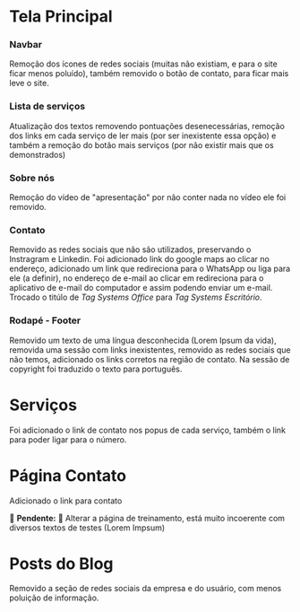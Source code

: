 # Tela Principal

### Navbar
Remoção dos ícones de redes sociais (muitas não existiam, e para o site ficar menos poluído), também removido o botão de contato, para ficar mais leve o site.

### Lista de serviços
Atualização dos textos removendo pontuações desenecessárias, remoção dos links em cada serviço de ler mais (por ser inexistente essa opção) e também a remoção do botão mais serviços (por não existir mais que os demonstrados)

### Sobre nós
Remoção do vídeo de "apresentação" por não conter nada no vídeo ele foi removido.

### Contato
Removido as redes sociais que não são utilizados, preservando o Instragram e Linkedin.
Foi adicionado link do google maps ao clicar no endereço, adicionado um link que redireciona para o WhatsApp ou liga para ele (a definir), no endereço de e-mail ao clicar em redireciona para o aplicativo de e-mail do computador e assim podendo enviar um e-mail.
Trocado o titúlo de *Tag Systems Office* para *Tag Systems Escritório*.

### Rodapé - Footer
Removido um texto de uma língua desconhecida (Lorem Ipsum da vida), removida uma sessão com links inexistentes, removido as redes sociais que não temos, adicionado os links corretos na região de contato. Na sessão de copyright foi traduzido o texto para português.

# Serviços
Foi adicionado o link de contato nos popus de cada serviço, também o link para poder ligar para o número.

# Página Contato
Adicionado o link para contato

🚧 **Pendente:** 🚧 Alterar a página de treinamento, está muito incoerente com diversos textos de testes (Lorem Impsum)

# Posts do Blog
Removido a seção de redes sociais da empresa e do usuário, com menos poluição de informação.